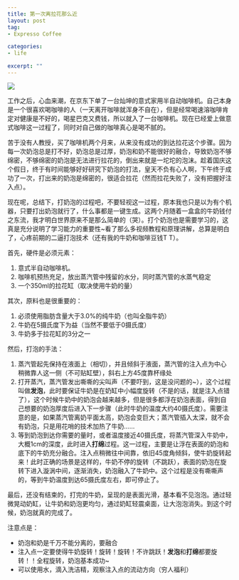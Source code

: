 ```yaml
---
title: 第一次离拉花那么近
layout: post
tag:
- Expresso Coffee

categories:
- life

excerpt: ""
---
```


<img src="/public/imgs/posts/2016-10-05-close-to-coffee.jpg">

工作之后，心血来潮，在京东下单了一台灿坤的意式家用半自动咖啡机。自己本身是一个很喜欢喝咖啡的人（一天离开咖啡就浑身不自在），但是经常喝速溶咖啡肯定对健康是不好的，喝星巴克又费钱，所以就入了一台咖啡机。现在已经爱上做意式咖啡这一过程了，同时对自己做的咖啡真心是喝不腻的。

苦于没有人教授，买了咖啡机两个月来，从来没有成功的到达拉花这个步骤。因为每一次奶泡总是打不好，奶泡总是过厚，奶泡和奶不能很好的融合，导致奶泡不够绵密，不够绵密的奶泡是无法进行拉花的，倒出来就是一坨坨的泡沫。趁着国庆这个假日，终于有时间能够好好研究下奶泡的打法，皇天不负有心人啊，下午终于成功了一次，打出来的奶泡是绵密的，很适合拉花（然而拉花失败了，没有把握好注入点）。

现在呢，总结下，打奶泡的过程吧，不要轻视这一过程，原本我也只是以为有个机器，只要打出奶泡就行了，什么事都是一键生成。这两个月随着一盒盒的牛奶钱付之东流，我才明白世界原来不是那么简单的（哭）。打个奶泡也是需要学习的，这真是充分说明了学习能力的重要性~看了那么多视频教程和原理讲解，总算是明白了，心疼前期的二逼打泡技术（还有我的牛奶和咖啡豆钱T T）。

首先，硬件是必须元素：

1. 意式半自动咖啡机。
2. 咖啡机预热充足，放出蒸汽管中残留的水分，同时蒸汽管的水蒸气稳定
3. 一个350ml的拉花缸（取决使用牛奶的量）

其次，原料也是很重要的：

1. 必须使用脂肪含量大于3.0%的纯牛奶（也叫全脂牛奶）
2. 牛奶在5摄氏度下为益（当然不要低于0摄氏度）
3. 牛奶多于拉花缸的3分之一

然后，打泡的手法：

1. 蒸汽管起先保持在液面上（相切），并且倾斜于液面，蒸汽管的注入点为中心稍微靠人这一侧（不可贴缸壁），斜右上方45度靠杯缘处
2. 打开蒸汽，蒸汽管发出嘶嘶的尖叫声（不要吓到，这是没问题的~），这个过程叫做**发泡**，此时要保证牛奶是在奶缸中小幅度旋转（不是的话，就是注入点错了），这个时候牛奶中的奶泡会越来越多，但是很多都浮在奶泡表面，得到自己想要的奶泡厚度后进入下一步骤（此时牛奶的温度大约40摄氏度）。需要注意的是，如果蒸汽管离奶平面太高，奶泡会变巨大；蒸汽管插入太深，就不会有奶泡，只是用花哨的技术加热了牛奶……
3. 等到奶泡到达你需要的量时，或者温度接近40摄氏度，将蒸汽管深入牛奶中，大概1cm的深度，此时进入**打绵**过程。这一过程，主要是让浮在表面的奶泡和底下的牛奶充分融合。注入点稍微往中间靠，依旧45度角倾斜，使牛奶旋转起来！此时正确的场景是这样的，牛奶不停的旋转（不跳跃），表面的奶泡在旋转下进入漩涡中间，逐渐消失，奶泡融入了牛奶中。这个过程是没有嘶嘶声的，等到牛奶温度到达65摄氏度左右，即可停止了。

最后，还没有结束的，打完的牛奶，呈现的是表面光滑，基本看不见泡泡。通过轻微晃动奶缸，让牛奶和奶泡更均匀，通过奶缸轻震桌面，让大泡泡消失。到这个时候，奶泡就真的完成了。

注意点是：

* 奶泡和奶是千万不能分离的，要融合
* 注入点一定要使得牛奶旋转！旋转！旋转！不许跳跃！**发泡**和**打绵**都要旋转！！全程旋转，奶泡基本成功~
* 可以使用水，滴入洗洁精，观察注入点的流动方向（穷人福利）